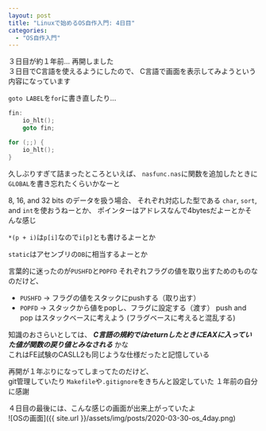 ```yaml
---
layout: post
title: "Linuxで始めるOS自作入門: 4日目"
categories:
  - "OS自作入門"
---
```


３日目が約１年前...
再開しました  
３日目でC言語を使えるようにしたので、
C言語で画面を表示してみようという内容になっています

`goto LABEL`を`for`に書き直したり...
```c
fin:
    io_hlt();
    goto fin;
```
```c
for (;;) {
    io_hlt();
}
```

久しぶりすぎて詰まったところといえば、
`nasfunc.nas`に関数を追加したときに`GLOBAL`を書き忘れたくらいかなーと

8, 16, and 32 bits
のデータを扱う場合、
それぞれ対応した型である
`char`, `sort`, and `int`を使おうねーとか、
ポインターはアドレスなんで4bytesだよーとかそんな感じ

`*(p + i)`は`p[i]`なので`i[p]`とも書けるよーとか

`static`はアセンブリの`DB`に相当するよーとか

言葉的に迷ったのが`PUSHFD`と`POPFD`
それぞれフラグの値を取り出すためのものなのだけど、
- `PUSHFD` -> フラグの値をスタックにpushする（取り出す）
- `POPFD` -> スタックから値をpopし、フラグに設定する（渡す）
push and pop はスタックベースに考えよう
(フラグベースに考えると混乱する)

知識のおさらいとしては、
***C言語の規約ではreturnしたときにEAXに入っていた値が関数の戻り値とみなされる***
かな  
これはFE試験のCASLL2も同じような仕様だったと記憶している

再開が１年ぶりになってしまってたのだけど、  
git管理していたり
`Makefile`や`.gitignore`をきちんと設定していた
１年前の自分に感謝

４日目の最後には、こんな感じの画面が出来上がっていたよ  
![OSの画面]({{ site.url }}/assets/img/posts/2020-03-30-os_4day.png)
